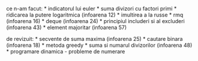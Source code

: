 ce n-am facut:
     * indicatorul lui euler
     * suma divizori cu factori primi
     * ridicarea la putere logaritmica (infoarena 12)
     * imultirea a la russe
     * rmq (infoarena 16)
     * deque (infoarena 24)
     * principiul includeri si al excluderi (infoarena 43)
     * element majoritar (infoarena 57)

de revizuit:
    * secvente de suma maxima (infoarena 25)
    * cautare binara (infoarena 18)
    * metoda greedy
    * suma si numarul divizorilor (infoarena 48)
    * programare dinamica - probleme de numerare
